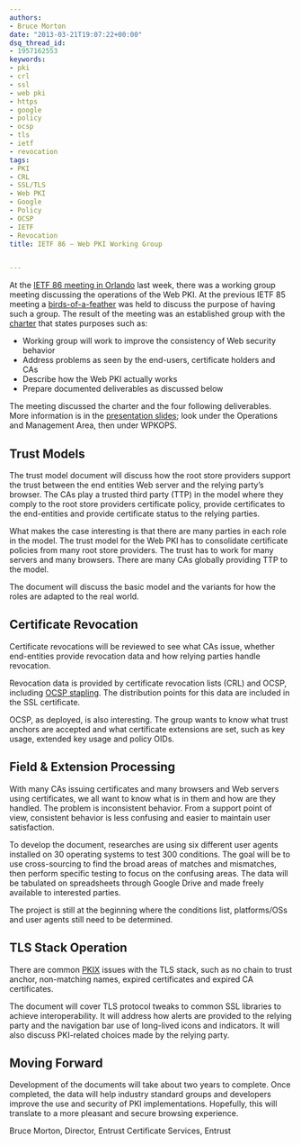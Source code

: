 ```yaml
---
authors:
- Bruce Morton
date: "2013-03-21T19:07:22+00:00"
dsq_thread_id:
- 1957162553
keywords:
- pki
- crl
- ssl
- web pki
- https
- google
- policy
- ocsp
- tls
- ietf
- revocation
tags:
- PKI
- CRL
- SSL/TLS
- Web PKI
- Google
- Policy
- OCSP
- IETF
- Revocation
title: IETF 86 – Web PKI Working Group


---
```

At the [IETF 86 meeting in Orlando](https://www.ietf.org/meeting/86/index.html) last week, there was a working group meeting discussing the operations of the Web PKI. At the previous IETF 85 meeting a [birds-of-a-feather](http://ssl.entrust.net/blog/?p=1591) was held to discuss the purpose of having such a group. The result of the meeting was an established group with the [charter](https://datatracker.ietf.org/wg/wpkops/charter/) that states purposes such as:

  * Working group will work to improve the consistency of Web security behavior
  * Address problems as seen by the end-users, certificate holders and CAs
  * Describe how the Web PKI actually works
  * Prepare documented deliverables as discussed below

The meeting discussed the charter and the four following deliverables. More information is in the [presentation slides](https://datatracker.ietf.org/meeting/86/materials.html); look under the Operations and Management Area, then under WPKOPS.

## Trust Models

The trust model document will discuss how the root store providers support the trust between the end entities Web server and the relying party’s browser. The CAs play a trusted third party (TTP) in the model where they comply to the root store providers certificate policy, provide certificates to the end-entities and provide certificate status to the relying parties.

What makes the case interesting is that there are many parties in each role in the model. The trust model for the Web PKI has to consolidate certificate policies from many root store providers. The trust has to work for many servers and many browsers. There are many CAs globally providing TTP to the model.

The document will discuss the basic model and the variants for how the roles are adapted to the real world.

## Certificate Revocation

Certificate revocations will be reviewed to see what CAs issue, whether end-entities provide revocation data and how relying parties handle revocation.

Revocation data is provided by certificate revocation lists (CRL) and OCSP, including [OCSP stapling][1]. The distribution points for this data are included in the SSL certificate.

OCSP, as deployed, is also interesting. The group wants to know what trust anchors are accepted and what certificate extensions are set, such as key usage, extended key usage and policy OIDs.

## Field & Extension Processing

With many CAs issuing certificates and many browsers and Web servers using certificates, we all want to know what is in them and how are they handled. The problem is inconsistent behavior. From a support point of view, consistent behavior is less confusing and easier to maintain user satisfaction.

To develop the document, researches are using six different user agents installed on 30 operating systems to test 300 conditions. The goal will be to use cross-sourcing to find the broad areas of matches and mismatches, then perform specific testing to focus on the confusing areas. The data will be tabulated on spreadsheets through Google Drive and made freely available to interested parties.

The project is still at the beginning where the conditions list, platforms/OSs and user agents still need to be determined.

## TLS Stack Operation

There are common [PKIX](https://en.wikipedia.org/wiki/PKIX#Public-Key_Infrastructure_.28X.509.29_Working_Group) issues with the TLS stack, such as no chain to trust anchor, non-matching names, expired certificates and expired CA certificates.

The document will cover TLS protocol tweaks to common SSL libraries to achieve interoperability. It will address how alerts are provided to the relying party and the navigation bar use of long-lived icons and indicators. It will also discuss PKI-related choices made by the relying party.

## Moving Forward

Development of the documents will take about two years to complete. Once completed, the data will help industry standard groups and developers improve the use and security of PKI implementations. Hopefully, this will translate to a more pleasant and secure browsing experience.

Bruce Morton, Director, Entrust Certificate Services, Entrust

 [1]: https://casecurity.org/2013/02/14/certificate-revocation-and-ocsp-stapling/